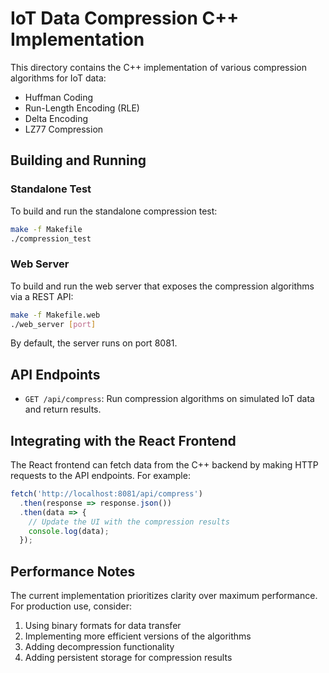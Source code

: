
# IoT Data Compression C++ Implementation

This directory contains the C++ implementation of various compression algorithms for IoT data:

- Huffman Coding
- Run-Length Encoding (RLE)
- Delta Encoding
- LZ77 Compression

## Building and Running

### Standalone Test

To build and run the standalone compression test:

```bash
make -f Makefile
./compression_test
```

### Web Server

To build and run the web server that exposes the compression algorithms via a REST API:

```bash
make -f Makefile.web
./web_server [port]
```

By default, the server runs on port 8081.

## API Endpoints

- `GET /api/compress`: Run compression algorithms on simulated IoT data and return results.

## Integrating with the React Frontend

The React frontend can fetch data from the C++ backend by making HTTP requests to the API endpoints.
For example:

```javascript
fetch('http://localhost:8081/api/compress')
  .then(response => response.json())
  .then(data => {
    // Update the UI with the compression results
    console.log(data);
  });
```

## Performance Notes

The current implementation prioritizes clarity over maximum performance. 
For production use, consider:

1. Using binary formats for data transfer
2. Implementing more efficient versions of the algorithms
3. Adding decompression functionality
4. Adding persistent storage for compression results

